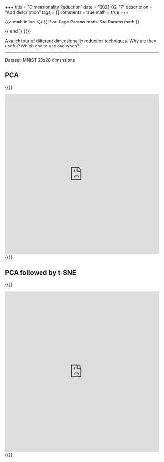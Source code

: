 +++
title = "Dimensionality Reduction"
date = "2021-02-17"
description = "Add description"
tags = []
comments = true
math = true
+++

{{< math.inline >}}
{{ if or .Page.Params.math .Site.Params.math }}
<!-- KaTeX -->
<link rel="stylesheet" href="https://cdn.jsdelivr.net/npm/katex@0.10.1/dist/katex.min.css" integrity="sha384-dbVIfZGuN1Yq7/1Ocstc1lUEm+AT+/rCkibIcC/OmWo5f0EA48Vf8CytHzGrSwbQ" crossorigin="anonymous">
<script defer src="https://cdn.jsdelivr.net/npm/katex@0.10.1/dist/katex.min.js" integrity="sha384-2BKqo+exmr9su6dir+qCw08N2ZKRucY4PrGQPPWU1A7FtlCGjmEGFqXCv5nyM5Ij" crossorigin="anonymous"></script>
<script defer src="https://cdn.jsdelivr.net/npm/katex@0.10.1/dist/contrib/auto-render.min.js" integrity="sha384-kWPLUVMOks5AQFrykwIup5lo0m3iMkkHrD0uJ4H5cjeGihAutqP0yW0J6dpFiVkI" crossorigin="anonymous" onload="renderMathInElement(document.body);"></script>
{{ end }}
{{</ math.inline >}}

A quick tour of different dimensionality reduction techniques. Why are they useful? Which one to use and when?

---

Dataset: MNIST 28x28 dimensions

## PCA
{{<rawhtml>}}
<iframe id="igraph" scrolling="no" style="border:none;" seamless="seamless" src="https://plotly.com/~Yann21/1.embed" height="525" width="100%"></iframe>
{{</rawhtml>}}

## PCA followed by t-SNE
{{<rawhtml>}}
<iframe id="igraph" scrolling="no" style="border:none;" seamless="seamless" src="https://plotly.com/~Yann21/8.embed" height="525" width="100%"></iframe>
{{</rawhtml>}}
